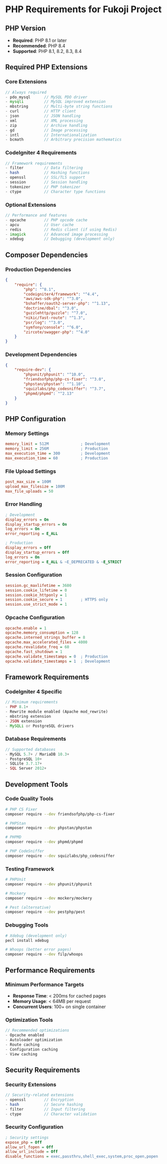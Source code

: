 # PHP Requirements for Fukoji Project

## PHP Version
- **Required**: PHP 8.1 or later
- **Recommended**: PHP 8.4
- **Supported**: PHP 8.1, 8.2, 8.3, 8.4

## Required PHP Extensions

### Core Extensions
```php
// Always required
- pdo_mysql      // MySQL PDO driver
- mysqli         // MySQL improved extension
- mbstring       // Multi-byte string functions
- curl           // HTTP client
- json           // JSON handling
- xml            // XML processing
- zip            // Archive handling
- gd             // Image processing
- intl           // Internationalization
- bcmath         // Arbitrary precision mathematics
```

### CodeIgniter 4 Requirements
```php
// Framework requirements
- filter         // Data filtering
- hash           // Hashing functions
- openssl        // SSL/TLS support
- session        // Session handling
- tokenizer      // PHP tokenizer
- ctype          // Character type functions
```

### Optional Extensions
```php
// Performance and features
- opcache        // PHP opcode cache
- apcu           // User cache
- redis          // Redis client (if using Redis)
- imagick        // Advanced image processing
- xdebug         // Debugging (development only)
```

## Composer Dependencies

### Production Dependencies
```json
{
    "require": {
        "php": "^8.1",
        "codeigniter4/framework": "^4.4",
        "aws/aws-sdk-php": "^3.0",
        "bshaffer/oauth2-server-php": "^1.13",
        "doctrine/dbal": "^3.0",
        "guzzlehttp/guzzle": "^7.0",
        "nikic/fast-route": "^1.3",
        "psr/log": "^3.0",
        "symfony/console": "^6.0",
        "zircote/swagger-php": "^4.0"
    }
}
```

### Development Dependencies
```json
{
    "require-dev": {
        "phpunit/phpunit": "^10.0",
        "friendsofphp/php-cs-fixer": "^3.0",
        "phpstan/phpstan": "^1.10",
        "squizlabs/php_codesniffer": "^3.7",
        "phpmd/phpmd": "^2.13"
    }
}
```

## PHP Configuration

### Memory Settings
```ini
memory_limit = 512M              ; Development
memory_limit = 256M              ; Production
max_execution_time = 300         ; Development
max_execution_time = 60          ; Production
```

### File Upload Settings
```ini
post_max_size = 100M
upload_max_filesize = 100M
max_file_uploads = 50
```

### Error Handling
```ini
; Development
display_errors = On
display_startup_errors = On
log_errors = On
error_reporting = E_ALL

; Production
display_errors = Off
display_startup_errors = Off
log_errors = On
error_reporting = E_ALL & ~E_DEPRECATED & ~E_STRICT
```

### Session Configuration
```ini
session.gc_maxlifetime = 3600
session.cookie_lifetime = 0
session.cookie_httponly = 1
session.cookie_secure = 1        ; HTTPS only
session.use_strict_mode = 1
```

### Opcache Configuration
```ini
opcache.enable = 1
opcache.memory_consumption = 128
opcache.interned_strings_buffer = 8
opcache.max_accelerated_files = 4000
opcache.revalidate_freq = 60
opcache.fast_shutdown = 1
opcache.validate_timestamps = 0  ; Production
opcache.validate_timestamps = 1  ; Development
```

## Framework Requirements

### CodeIgniter 4 Specific
```php
// Minimum requirements
- PHP 8.1+
- Rewrite module enabled (Apache mod_rewrite)
- mbstring extension
- JSON extension
- MySQLi or PostgreSQL drivers
```

### Database Requirements
```php
// Supported databases
- MySQL 5.7+ / MariaDB 10.3+
- PostgreSQL 10+
- SQLite 3.7.17+
- SQL Server 2012+
```

## Development Tools

### Code Quality Tools
```bash
# PHP CS Fixer
composer require --dev friendsofphp/php-cs-fixer

# PHPStan
composer require --dev phpstan/phpstan

# PHPMD
composer require --dev phpmd/phpmd

# PHP CodeSniffer
composer require --dev squizlabs/php_codesniffer
```

### Testing Framework
```bash
# PHPUnit
composer require --dev phpunit/phpunit

# Mockery
composer require --dev mockery/mockery

# Pest (alternative)
composer require --dev pestphp/pest
```

### Debugging Tools
```bash
# Xdebug (development only)
pecl install xdebug

# Whoops (better error pages)
composer require --dev filp/whoops
```

## Performance Requirements

### Minimum Performance Targets
- **Response Time**: < 200ms for cached pages
- **Memory Usage**: < 64MB per request
- **Concurrent Users**: 100+ on single container

### Optimization Tools
```php
// Recommended optimizations
- Opcache enabled
- Autoloader optimization
- Route caching
- Configuration caching
- View caching
```

## Security Requirements

### Security Extensions
```php
// Security-related extensions
- openssl        // Encryption
- hash           // Secure hashing
- filter         // Input filtering
- ctype          // Character validation
```

### Security Configuration
```ini
; Security settings
expose_php = Off
allow_url_fopen = Off
allow_url_include = Off
disable_functions = exec,passthru,shell_exec,system,proc_open,popen
```
